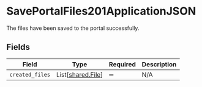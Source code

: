 # SavePortalFiles201ApplicationJSON

The files have been saved to the portal successfully.


## Fields

| Field                                            | Type                                             | Required                                         | Description                                      |
| ------------------------------------------------ | ------------------------------------------------ | ------------------------------------------------ | ------------------------------------------------ |
| `created_files`                                  | List[[shared.File](../../models/shared/file.md)] | :heavy_minus_sign:                               | N/A                                              |